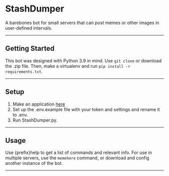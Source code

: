 # StashDumper
A barebones bot for small servers that can post memes or other images in user-defined intervals.

---
## Getting Started
This bot was designed with Python 3.9 in mind.
Use `git clone` or download the .zip file. Then, make a virtualenv and run `pip install -r requirements.txt`. 


---
## Setup

1. Make an application [here](https://discord.com/developers)
2. Set up the .env.example file with your token and settings and rename it to .env. 
3. Run StashDumper.py.

---
## Usage
Use {prefix}help to get a list of commands and relevant info. For use in multiple servers, use the `memehere` command, or download and config another instance of the bot.


---
